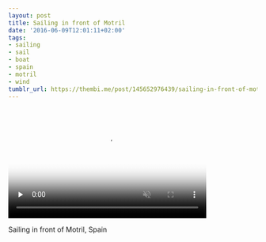 ```yaml
---
layout: post
title: Sailing in front of Motril
date: '2016-06-09T12:01:11+02:00'
tags:
- sailing
- sail
- boat
- spain
- motril
- wind
tumblr_url: https://thembi.me/post/145652976439/sailing-in-front-of-motril-spain
---
```

<video id="embed-5db26a506f7a6000238288" class="crt-video crt-skin-default" width="400" height="225" poster="https://66.media.tumblr.com/tumblr_o8d67ve4Fh1tq106b_frame1.jpg" preload="none" muted data-crt-video data-crt-options='{"autoheight":null,"duration":5,"hdUrl":"https://ve.media.tumblr.com/tumblr_o8d67ve4Fh1tq106b.mp4","filmstrip":{"url":"https://67.media.tumblr.com/previews/tumblr_o8d67ve4Fh1tq106b_filmstrip.jpg","width":"200","height":"112"}}' crossorigin="anonymous">
    <source src="https://ve.media.tumblr.com/tumblr_o8d67ve4Fh1tq106b_480.mp4" type="video/mp4">
</source></video>  

Sailing in front of Motril, Spain

